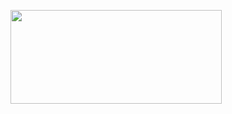 <p><a href="https://t.co/81H0RYwSo0#thewolf_hack" target="_blank"><img style="vertical-align: middle;" src="https://i.imgur.com/jtABW5Q.png" alt="" width="338" height="150" /></a></p>